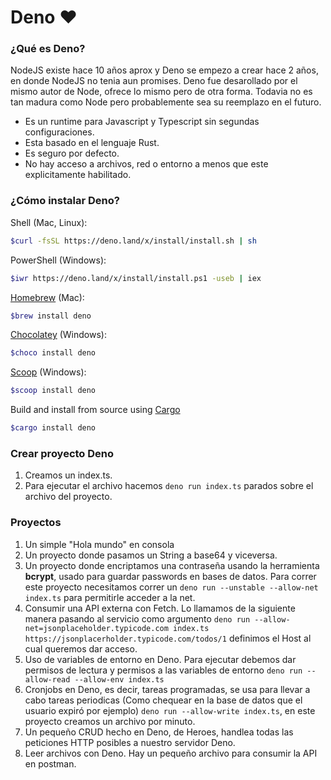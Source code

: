 # Deno ❤️

### ¿Qué es Deno?

NodeJS existe hace 10 años aprox y Deno se empezo a crear hace 2 años, en donde NodeJS no tenia aun promises. Deno fue desarollado por el mismo autor de Node, ofrece lo mismo pero de otra forma.
Todavia no es tan madura como Node pero probablemente sea su reemplazo en el futuro.

* Es un runtime para Javascript y Typescript sin segundas configuraciones.
* Esta basado en el lenguaje Rust.
* Es seguro por defecto.
* No hay acceso a archivos, red o entorno a menos que este explicitamente habilitado.

### ¿Cómo instalar Deno?

Shell (Mac, Linux):

```bash flex overflow-y-auto p-4
$curl -fsSL https://deno.land/x/install/install.sh | sh
```

PowerShell (Windows):

```bash flex overflow-y-auto p-4
$iwr https://deno.land/x/install/install.ps1 -useb | iex
```

[Homebrew](https://formulae.brew.sh/formula/deno) (Mac):

```bash flex overflow-y-auto p-4
$brew install deno
```

[Chocolatey](https://chocolatey.org/packages/deno) (Windows):

```bash flex overflow-y-auto p-4
$choco install deno
```

[Scoop](https://scoop.sh/) (Windows):

```bash flex overflow-y-auto p-4
$scoop install deno
```

Build and install from source using [Cargo](https://crates.io/crates/deno)

```bash flex overflow-y-auto p-4
$cargo install deno
```

### Crear proyecto Deno

1. Creamos un index.ts.
2. Para ejecutar el archivo hacemos `deno run index.ts` parados sobre el archivo del proyecto.

### Proyectos

1. Un simple "Hola mundo" en consola
2. Un proyecto donde pasamos un String a base64 y viceversa.
3. Un proyecto donde encriptamos una contraseña usando la herramienta **bcrypt**, usado para guardar passwords en bases de datos.
   Para correr este proyecto necesitamos correr un `deno run --unstable --allow-net index.ts` para permitirle acceder a la net.
4. Consumir una API externa con Fetch. Lo llamamos de la siguiente manera pasando al servicio como argumento `deno run --allow-net=jsonplaceholder.typicode.com index.ts https://jsonplacerholder.typicode.com/todos/1` definimos el Host al cual queremos dar acceso.
5. Uso de variables de entorno en Deno. Para ejecutar debemos dar permisos de lectura y permisos a las variables de entorno `deno run --allow-read --allow-env index.ts`
6. Cronjobs en Deno, es decir, tareas programadas, se usa para llevar a cabo tareas periodicas (Como chequear en la base de datos que el usuario expiró por ejemplo) `deno run --allow-write index.ts`, en este proyecto creamos un archivo por minuto.
7. Un pequeño CRUD hecho en Deno, de Heroes, handlea todas las peticiones HTTP posibles a nuestro servidor Deno.
8. Leer archivos con Deno. Hay un pequeño archivo para consumir la API en postman.
